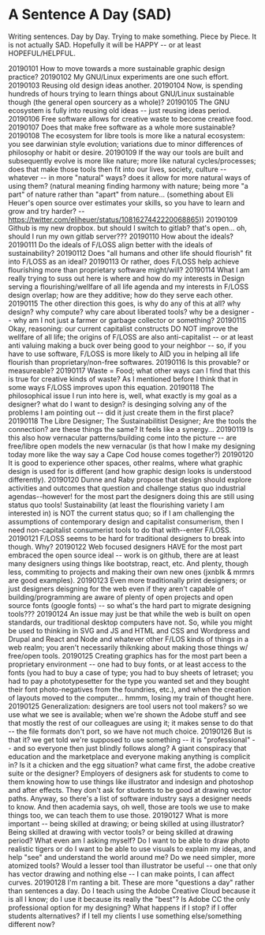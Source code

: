 # A Sentence A Day (SAD)

Writing sentences. Day by Day. Trying to make something. Piece by Piece. It is not actually SAD. Hopefully it will be HAPPY -- or at least HOPEFUL/HELPFUL.

20190101 How to move towards a more sustainable graphic design practice? 20190102 My GNU/Linux experiments are one such effort. 20190103 Reusing old design ideas another. 20190104 Now, is spending hundreds of hours trying to learn things about GNU/Linux sustainable though (the general open sourcery as a whole)? 20190105 The GNU ecosystem is fully into reusing old ideas -- just reusing ideas period. 20190106 Free software allows for creative waste to become creative food. 20190107 Does that make free software as a whole more sustainable? 20190108 The ecosystem for libre tools is more like a natural ecosystem: you see darwinian style evolution; variations due to minor differences of philosophy or habit or desire. 20190109 If the way our tools are built and subsequently evolve is more like nature; more like natural cycles/processes; does that make those tools then fit into our lives, society, culture -- whatever -- in more "natural" ways? does it allow for more natural ways of using them? (natural meaning finding harmony with nature; being more "a part" of nature rather than "apart" from nature... (something about Eli Heuer's open source over estimates your skills, so you have to learn and grow and try harder? -- <https://twitter.com/eliheuer/status/1081627442220068865>)) 20190109 Github is my new dropbox. but should I switch to gitlab? that's open... oh, should I run my own gitlab server??? 20190110 How about the ideals? 20190111 Do the ideals of F/LOSS align better with the ideals of sustainability? 20190112 Does "all humans and other life should flourish" fit into F/LOSS as an ideal? 20190113 Or rather, does F/LOSS help achieve flourishing more than proprietary software might/will? 20190114 What I am really trying to suss out here is where and how do my interests in Design serving a flourishing/wellfare of all life agenda and my interests in F/LOSS design overlap; how are they additive; how do they serve each other. 20190115 The other direction this goes, is why do any of this at all? why design? why compute? why care about liberated tools? why be a designer -- why am I not just a farmer or garbage collector or something? 20190115 Okay, reasoning: our current capitalist constructs DO NOT improve the wellfare of all life; the origins of F/LOSS are also anti-capitalist -- or at least anti valuing making a buck over being good to your neighbor -- so, if you have to use software, F/LOSS is more likely to AID you in helping all life flourish than proprietary/non-free softwares. 20190116 Is this provable? or measureable? 20190117 Waste = Food; what other ways can I find that this is true for creative kinds of waste? As I mentioned before I think that in some ways F/LOSS improves upon this equation. 20190118 The philosophical issue I run into here is, well, what exactly is my goal as a designer? what do I want to design? is desinging solving any of the problems I am pointing out -- did it just create them in the first place? 20190118 The Libre Designer; The Sustainabilitist Designer; Are the tools the connection? are these things the same? It feels like a synergy... 20190119 Is this also how vernacular patterns/building come into the picture -- are free/libre open models the new vernacular (is that how I make my designing today more like the way say a Cape Cod house comes together?) 20190120 It is good to experience other spaces, other realms, where what graphic design is used for is different (and how graphic design looks is understood differently). 20190120 Dunne and Raby propose that design should explore activities and outcomes that question and challenge status quo industrial agendas--however! for the most part the designers doing this are still using status quo tools! Sustainability (at least the flourishing variety I am interested in) is NOT the current status quo; so if I am challenging the assumptions of contemporary design and capitalist consumerism, then I need non-capitalist consumerist tools to do that with--enter F/LOSS. 20190121 F/LOSS seems to be hard for traditional designers to break into though. Why? 20190122 Web focused designers HAVE for the most part embraced the open source ideal -- work is on github, there are at least many designers using things like bootstrap, react, etc. And plenty, though less, commiting to projects and making their own new ones (jxnblk & mrmrs are good examples). 20190123 Even more traditionally print designers; or just designers deisgning for the web even if they aren't capable of building/programming are aware of plenty of open projects and open source fonts (google fonts) -- so what's the hard part to migrate designing tools??? 20190124 An issue may just be that while the web is built on open standards, our traditional desktop computers have not. So, while you might be used to thinking in SVG and JS and HTML and CSS and Wordpress and Drupal and React and Node and whatever other F/LOS kinds of things in a web realm; you aren't necessarily thiknking about making those things w/ free/open tools. 20190125 Creating graphics has for the most part been a proprietary environment -- one had to buy fonts, or at least access to the fonts (you had to buy a case of type; you had to buy sheets of letraset; you had to pay a phototypesetter for the type you wanted set and they bought their font photo-negatives from the foundries, etc.), and when the creation of layouts moved to the computer... hmmm, losing my train of thought here. 20190125 Generalization: designers are tool users not tool makers? so we use what we see is available; when we're shown the Adobe stuff and see that mostly the rest of our colleagues are using it; it makes sense to do that -- the file formats don't port, so we have not much choice. 20190126 But is that it? we get told we're supposed to use something -- it is "professional" -- and so everyone then just blindly follows along? A giant conspiracy that education and the marketplace and everyone making anything is complicit in? Is it a chicken and the egg situation? what came first, the adobe creative suite or the designer? Employers of designers ask for students to come to them knowing how to use things like illustrator and indesign and photoshop and after effects. They don't ask for students to be good at drawing vector paths. Anyway, so there's a list of software industry says a designer needs to know. And then academia says, oh well, those are tools we use to make things too, we can teach them to use those. 20190127 What is more important -- being skilled at drawing; or being skilled at using illustrator? Being skilled at drawing with vector tools? or being skilled at drawing period? What even am I asking myself? Do I want to be able to draw photo realistic tigers or do I want to be able to use visuals to explain my ideas, and help "see" and understand the world around me? Do we need simpler, more atomized tools? Would a lesser tool than illustrator be useful -- one that only has vector drawing and nothing else -- I can make points, I can affect curves. 20190128 I'm ranting a bit. These are more "questions a day" rather than sentences a day. Do I teach using the Adobe Creative Cloud because it is all I know; do I use it because its really the "best"? Is Adobe CC the only professional option for my designing? What happens if I stop? if I offer students alternatives? if I tell my clients I use something else/something different now?
